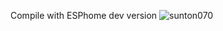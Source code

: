 Compile with ESPhome dev version
![sunton070](https://github.com/clowrey/esphome-sunton-esp32-8048s070c/assets/6935928/9c064e33-e2dd-4bf4-b7e9-9c3e3bd6f8c8)
